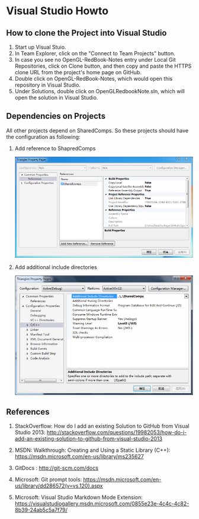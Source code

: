 # Visual Studio Howto #

## How to clone the Project into Visual Studio ##

1. Start up Visual Stuio.
2. In Team Explorer, click on the "Connect to Team Projects" button.
3. In case you see no OpenGL-RedBook-Notes entry under Local Git Repositories, click on Clone button, and then copy and paste the HTTPS clone URL from the project's home page on GitHub.
4. Double click on OpenGL-RedBook-Notes, which would open this repository in Visual Studio.
5. Under Solutions, double click on OpenGLRedbookNote.sln, which will open the solution in Visual Studio.

## Dependencies on Projects ##

All other projects depend on SharedComps. So these projects should have the configuration as following:

1.  Add reference to ShapredComps

    ![Projects Dependencies](imgs/VS_OpenGL_Projs_Dependency.png "Projects Dependencies")

2.  Add additional include directories

    ![Include Dir](imgs/VS_OpenGL_Projs_Include_Dir.png "Include Dir")




## References ##

1. StackOverflow: How do I add an existing Solution to GitHub from Visual Studio 2013: <http://stackoverflow.com/questions/19982053/how-do-i-add-an-existing-solution-to-github-from-visual-studio-2013>

2. MSDN: Walkthrough: Creating and Using a Static Library (C++): <https://msdn.microsoft.com/en-us/library/ms235627>

3. GitDocs : <http://git-scm.com/docs>

4. Microsoft: Git prompt tools: <https://msdn.microsoft.com/en-us/library/dd286572(v=vs.120).aspx>

5. Microsoft: Visual Studio Markdown Mode Extension: <https://visualstudiogallery.msdn.microsoft.com/0855e23e-4c4c-4c82-8b39-24ab5c5a7f79/>

